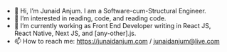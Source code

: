 - 👋 Hi, I’m Junaid Anjum. I am a Software-cum-Structural Engineer.
- 👀 I’m interested in reading, code, and reading code.
- 🌱 I’m currently working as Front End Developer writing in React JS, React Native, Next JS, and [any-other].js.
- 📫 How to reach me: https://junaidanjum.com / junaidanjum@live.com

<!---
junaidanjum/junaidanjum is a ✨ special ✨ repository because its `README.md` (this file) appears on your GitHub profile.
You can click the Preview link to take a look at your changes.
--->
